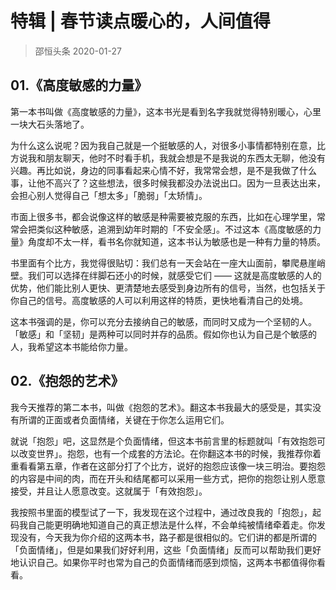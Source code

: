 # 特辑 | 春节读点暖心的，人间值得
> 邵恒头条
2020-01-27

## 01.《高度敏感的力量》

第一本书叫做《高度敏感的力量》，这本书光是看到名字我就觉得特别暖心，心里一块大石头落地了。

为什么这么说呢？因为我自己就是一个挺敏感的人，对很多小事情都特别在意，比方说我和朋友聊天，他时不时看手机，我就会想是不是我说的东西太无聊，他没有兴趣。再比如说，身边的同事看起来心情不好，我常常会想，是不是我做了什么事，让他不高兴了？这些想法，很多时候我都没办法说出口。因为一旦表达出来，会担心别人觉得自己「想太多」「脆弱」「太矫情」。

市面上很多书，都会说像这样的敏感是种需要被克服的东西，比如在心理学里，常常会把类似这种敏感，追溯到幼年时期的「不安全感」。不过这本《高度敏感的力量》角度却不太一样，看书名你就知道，这本书认为敏感也是一种有力量的特质。

书里面有个比方，我觉得很贴切：我们总有一天会站在一座大山面前，攀爬悬崖峭壁。我们可以选择在绊脚石还小的时候，就感受它们 —— 这就是高度敏感的人的优势，他们能比别人更快、更清楚地去感受到身边所有的信号，当然，也包括关于你自己的信号。高度敏感的人可以利用这样的特质，更快地看清自己的处境。

这本书强调的是，你可以充分去接纳自己的敏感，而同时又成为一个坚韧的人。「敏感」和「坚韧」是两种可以同时并存的品质。假如你也认为自己是个敏感的人，我希望这本书能给你力量。

## 02.《抱怨的艺术》

我今天推荐的第二本书，叫做《抱怨的艺术》。翻这本书我最大的感受是，其实没有所谓的正面或者负面情绪，关键在于你怎么运用它们。

就说「抱怨」吧，这显然是个负面情绪，但这本书前言里的标题就叫「有效抱怨可以改变世界」。抱怨，也有一个成套的方法论。在你翻这本书的时候，我推荐你着重看看第五章，作者在这部分打了个比方，说好的抱怨应该像一块三明治。要抱怨的内容是中间的肉，而在开头和结尾都可以采用一些方式，把你的抱怨让别人愿意接受，并且让人愿意改变。这就属于「有效抱怨」。

我按照书里面的模型试了一下，我发现在这个过程中，通过改良我的「抱怨」，起码我自己能更明确地知道自己的真正想法是什么样，不会单纯被情绪牵着走。你发现没有，今天我为你介绍的这两本书，路子都是很相似的。它们讲的都是所谓的「负面情绪」，但是如果我们好好利用，这些「负面情绪」反而可以帮助我们更好地认识自己。如果你平时也常为自己的负面情绪而感到烦恼，这两本书都值得你看看。
